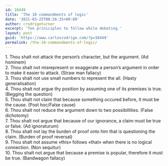 ```yaml
---
id: 10449
title: 'The 10 commandments of logic'
date: '2021-03-25T08:26:35+00:00'
author: crodrigoturner
excerpt: 'Ten priniciples to follow while debating.'
layout: post
guid: 'https://www.carlosrodrigo.com/?p=10449'
permalink: /the-10-commandments-of-logic/
---
```


1\. Thou shalt not attack the person’s character, but the argument. (Ad hominem)  
2\. Thou shalt not misrepresent or exaggerate a person’s argument in order to make it easier to attack. (Straw man fallacy)  
3\. Thou shalt not use small numbers to represent the all. (Hasty generalisation)  
4\. Thou shalt not argue thy position by assuming one of its premises is true. (Begging the question)  
5\. Thou shalt not claim that because something occured before, it must be the cause. (Post hoc/False cause)  
6\. Thou shalt not reduce the argument down to two possibillities. (False dichotomy)  
7\. Thou shalt not argue that because of our ignorance, a claim must be true or false. (Ad ignoraturum)  
8\. Thou shalt not lay the burden of proof onto him that is questioning the claim. (Burden of proof reversal)  
9\. Thou shalt not assume «this» follows «that» when there is no logical connection. (Non sequitur)  
10\. Thou shalt not argue that because a premise is popular, therefore it must be true. (Bandwagon fallacy)